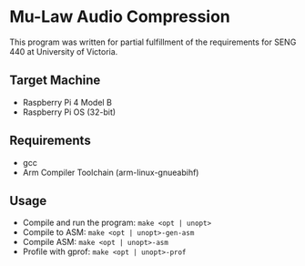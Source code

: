 # Mu-Law Audio Compression
This program was written for partial fulfillment of the requirements for SENG 440 at University of Victoria.

## Target Machine
- Raspberry Pi 4 Model B
- Raspberry Pi OS (32-bit)

## Requirements
- gcc
- Arm Compiler Toolchain (arm-linux-gnueabihf)

## Usage
- Compile and run the program: `make <opt | unopt>`
- Compile to ASM: `make <opt | unopt>-gen-asm`
- Compile ASM: `make <opt | unopt>-asm`
- Profile with gprof: `make <opt | unopt>-prof`